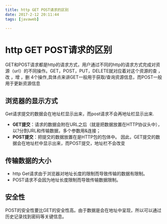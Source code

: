 ```yaml
---
title: http GET POST请求的区别
date: 2017-2-12 20:11:44
tags: [javaweb]

---
```

# http GET POST请求的区别
GET和POST请求都是http的请求方式，用户通过不同的http的请求方式完成对资源（url）的不同操作。GET，POST，PUT，DELETE就对应着对这个资源的查 ，改 ，增 ，删 4个操作,具体点来讲GET一般用于获取/查询资源信息，而POST一般用于更新资源信息


## 浏览器的显示方式 
Get请求提交的数据会在地址栏显示出来，而post请求不会再地址栏显示出来.  

- **GET提交**：请求的数据会附在URL之后（就是把数据放置在HTTP协议头中），以?分割URL和传输数据，多个参数用&连接；
- **POST提交**：把提交的数据放置在是HTTP包的包体中。 因此，GET提交的数据会在地址栏中显示出来，而POST提交，地址栏不会改变

## 传输数据的大小

- http Get请求由于浏览器对地址长度的限制而导致传输的数据有限制。
- POST请求不会因为地址长度限制而导致传输数据限制。

## 安全性

POST的安全性要比GET的安全性高。由于数据是会在地址中呈现，所以可以通过历史记录找到密码等关键信息。
